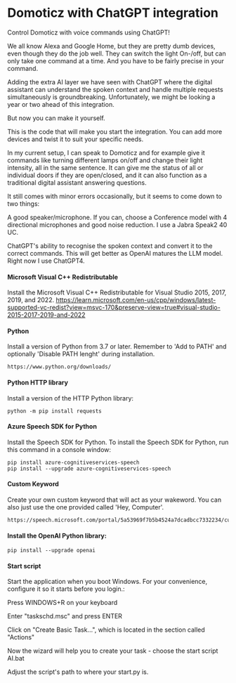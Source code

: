 # Domoticz with ChatGPT integration
Control Domoticz with voice commands using ChatGPT!



We all know Alexa and Google Home, but they are pretty dumb devices, even though they do the job well. They can switch the light On-/off, but can only take one command at a time. And you have to be fairly precise in your command.

Adding the extra AI layer we have seen with ChatGPT where the digital assistant can understand the spoken context and handle multiple requests simultaneously is groundbreaking. Unfortunately, we might be looking a year or two ahead of this integration.

But now you can make it yourself.

This is the code that will make you start the integration. You can add more devices and twist it to suit your specific needs.

In my current setup, I can speak to Domoticz and for example give it commands like turning different lamps on/off and change their light intensity, all in the same sentence. It can give me the status of all or individual doors if they are open/closed, and it can also function as a traditional digital assistant answering questions.

It still comes with minor errors occasionally, but it seems to come down to two things:

A good speaker/microphone. If you can, choose a Conference model with 4 directional microphones and good noise reduction. I use a Jabra Speak2 40 UC. 

ChatGPT's ability to recognise the spoken context and convert it to the correct commands. This will get better as OpenAI matures the LLM model. Right now I use ChatGPT4.

 
#### Microsoft Visual C++ Redistributable
Install the Microsoft Visual C++ Redistributable for Visual Studio 2015, 2017, 2019, and 2022.
https://learn.microsoft.com/en-us/cpp/windows/latest-supported-vc-redist?view=msvc-170&preserve-view=true#visual-studio-2015-2017-2019-and-2022

#### Python
Install a version of Python from 3.7 or later. Remember to 'Add to PATH' and optionally 'Disable PATH lenght' during installation.
```
https://www.python.org/downloads/
```

#### Python HTTP library
Install a version of the HTTP Python library:
```
python -m pip install requests
```

#### Azure Speech SDK for Python
Install the Speech SDK for Python. To install the Speech SDK for Python, run this command in a console window:
```
pip install azure-cognitiveservices-speech
pip install --upgrade azure-cognitiveservices-speech
```

#### Custom Keyword
Create your own custom keyword that will act as your wakeword. You can also just use the one provided called 'Hey, Computer'.
```
https://speech.microsoft.com/portal/5a53969f7b5b4524a7dcadbcc7332234/customkeyword
```

#### Install the OpenAI Python library:
```
pip install --upgrade openai
```

#### Start script
Start the application when you boot Windows. For your convenience, configure it so it starts before you login.:

Press WINDOWS+R on your keyboard

Enter "taskschd.msc" and press ENTER

Click on "Create Basic Task...", which is located in the section called "Actions"

Now the wizard will help you to create your task - choose the start script AI.bat

Adjust the script's path to where your start.py is.

